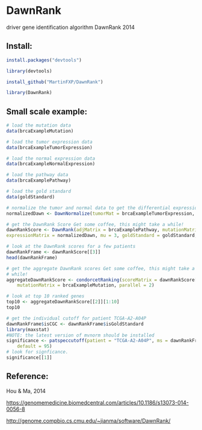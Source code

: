 # DawnRank

driver gene identification algorithm DawnRank 2014

## Install:

```r
install.packages("devtools")

library(devtools)

install_github("MartinFXP/DawnRank")

library(DawnRank)
```

## Small scale example:

```r
# load the mutation data
data(brcaExampleMutation)

# load the tumor expression data
data(brcaExampleTumorExpression)

# load the normal expression data
data(brcaExampleNormalExpression)

# load the pathway data
data(brcaExamplePathway)

# load the gold standard
data(goldStandard)

# normalize the tumor and normal data to get the differential expression
normalizedDawn <- DawnNormalize(tumorMat = brcaExampleTumorExpression, normalMat = brcaExampleNormalExpression)

# get the DawnRank Score Get some coffee, this might take a while!
dawnRankScore <- DawnRank(adjMatrix = brcaExamplePathway, mutationMatrix = brcaExampleMutation, 
expressionMatrix = normalizedDawn, mu = 3, goldStandard = goldStandard, parallel = 2)

# look at the DawnRank scores for a few patients
dawnRankFrame <- dawnRankScore[[3]]
head(dawnRankFrame)

# get the aggregate DawnRank scores Get some coffee, this might take a
# while!
aggregateDawnRankScore <- condorcetRanking(scoreMatrix = dawnRankScore[[2]], 
    mutationMatrix = brcaExampleMutation, parallel = 2)

# look at top 10 ranked genes
top10 <- aggregateDawnRankScore[[2]][1:10]
top10

# get the individual cutoff for patient TCGA-A2-A04P
dawnRankFrame$isCGC <- dawnRankFrame$isGoldStandard
library(maxstat)
#NOTE: the latest version of mvnorm should be installed
significance <- patspeccutoff(patient = "TCGA-A2-A04P", ms = dawnRankFrame, 
    default = 95)
# look for signficance. 
significance[[1]]
```

## Reference:

Hou & Ma, 2014

https://genomemedicine.biomedcentral.com/articles/10.1186/s13073-014-0056-8

http://genome.compbio.cs.cmu.edu/~jianma/software/DawnRank/
